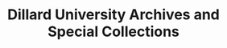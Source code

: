 ---
layout: repo
title: "Dillard University Archives and Special Collections"
id: 25474
permalink: repos/25474/
---